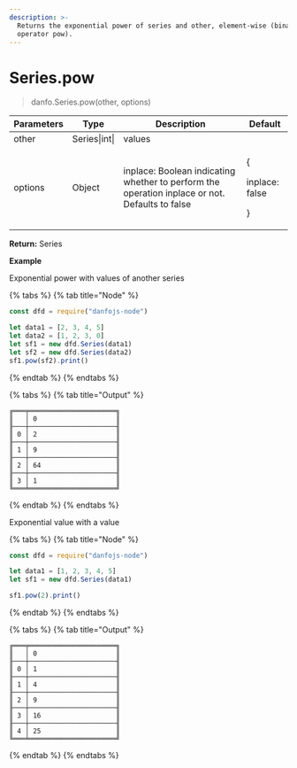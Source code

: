 ```yaml
---
description: >-
  Returns the exponential power of series and other, element-wise (binary
  operator pow).
---
```


# Series.pow

> danfo.Series.pow(other, options)&#x20;

| Parameters | Type          | Description                                                                                    | Default                               |
| ---------- | ------------- | ---------------------------------------------------------------------------------------------- | ------------------------------------- |
| other      | Series\|int\| | values                                                                                         |                                       |
| options    | Object        | inplace: Boolean indicating whether to perform the operation inplace or not. Defaults to false | <p>{</p><p>inplace: false</p><p>}</p> |

**Return:** Series

**Example**

Exponential power with values of another series

{% tabs %}
{% tab title="Node" %}
```javascript
const dfd = require("danfojs-node")

let data1 = [2, 3, 4, 5]
let data2 = [1, 2, 3, 0]
let sf1 = new dfd.Series(data1)
let sf2 = new dfd.Series(data2)
sf1.pow(sf2).print()
```
{% endtab %}
{% endtabs %}

{% tabs %}
{% tab title="Output" %}
```
╔═══╤══════════════════════╗
║   │ 0                    ║
╟───┼──────────────────────╢
║ 0 │ 2                    ║
╟───┼──────────────────────╢
║ 1 │ 9                    ║
╟───┼──────────────────────╢
║ 2 │ 64                   ║
╟───┼──────────────────────╢
║ 3 │ 1                    ║
╚═══╧══════════════════════╝
```
{% endtab %}
{% endtabs %}

Exponential value with a value

{% tabs %}
{% tab title="Node" %}
```javascript
const dfd = require("danfojs-node")

let data1 = [1, 2, 3, 4, 5]
let sf1 = new dfd.Series(data1)

sf1.pow(2).print()
```
{% endtab %}
{% endtabs %}

{% tabs %}
{% tab title="Output" %}
```
╔═══╤══════════════════════╗
║   │ 0                    ║
╟───┼──────────────────────╢
║ 0 │ 1                    ║
╟───┼──────────────────────╢
║ 1 │ 4                    ║
╟───┼──────────────────────╢
║ 2 │ 9                    ║
╟───┼──────────────────────╢
║ 3 │ 16                   ║
╟───┼──────────────────────╢
║ 4 │ 25                   ║
╚═══╧══════════════════════╝
```
{% endtab %}
{% endtabs %}
